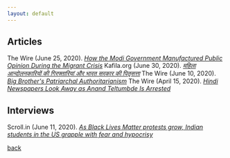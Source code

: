```yaml
---
layout: default
---
```


## Articles

The Wire (June 25, 2020). [_How the Modi Government Manufactured Public Opinion During the Migrant Crisis_](https://thewire.in/media/covid-19-migrant-crisis-public-opinion-modi)
Kafila.org (June 30, 2020). [_महिला आन्दोलनकारियों की गिरफ्तारियां और भारत सरकार की पितृसत्ता_](https://kafila.online/2020/06/30/%E0%A4%AE%E0%A4%B9%E0%A4%BF%E0%A4%B2%E0%A4%BE-%E0%A4%86%E0%A4%A8%E0%A5%8D%E0%A4%A6%E0%A5%8B%E0%A4%B2%E0%A4%A8%E0%A4%95%E0%A4%BE%E0%A4%B0%E0%A4%BF%E0%A4%AF%E0%A5%8B%E0%A4%82-%E0%A4%95%E0%A5%80/)
The Wire (June 10, 2020). [_Big Brother's Patriarchal Authoritarianism_](https://thewire.in/women/india-patriarchal-authoritarianism-women-arrests)
The Wire (April 15, 2020). [_Hindi Newspapers Look Away as Anand Teltumbde Is Arrested_](https://thewire.in/media/anand-teltumbde-arrest-hindi-newspapers)

## Interviews

Scroll.in (June 11, 2020). [_As Black Lives Matter protests grow, Indian students in the US grapple with fear and hypocrisy_](https://scroll.in/article/964202/as-black-lives-matter-protests-grow-indian-students-in-the-us-grapple-with-fear-and-hypocrisy)



[back](./)
